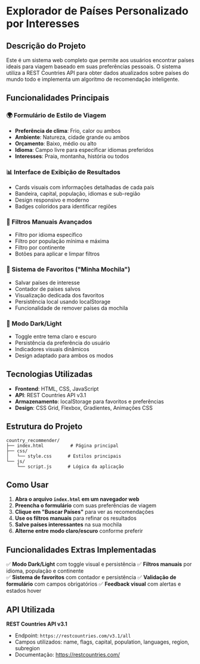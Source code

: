 # Explorador de Países Personalizado por Interesses

## Descrição do Projeto

Este é um sistema web completo que permite aos usuários encontrar países ideais para viagem baseado em suas preferências pessoais. O sistema utiliza a REST Countries API para obter dados atualizados sobre países do mundo todo e implementa um algoritmo de recomendação inteligente.

## Funcionalidades Principais

### 🌍 Formulário de Estilo de Viagem
- **Preferência de clima**: Frio, calor ou ambos
- **Ambiente**: Natureza, cidade grande ou ambos
- **Orçamento**: Baixo, médio ou alto
- **Idioma**: Campo livre para especificar idiomas preferidos
- **Interesses**: Praia, montanha, história ou todos

### 📊 Interface de Exibição de Resultados
- Cards visuais com informações detalhadas de cada país
- Bandeira, capital, população, idiomas e sub-região
- Design responsivo e moderno
- Badges coloridos para identificar regiões

### 🔧 Filtros Manuais Avançados
- Filtro por idioma específico
- Filtro por população mínima e máxima
- Filtro por continente
- Botões para aplicar e limpar filtros

### 🎒 Sistema de Favoritos ("Minha Mochila")
- Salvar países de interesse
- Contador de países salvos
- Visualização dedicada dos favoritos
- Persistência local usando localStorage
- Funcionalidade de remover países da mochila

### 🌙 Modo Dark/Light
- Toggle entre tema claro e escuro
- Persistência da preferência do usuário
- Indicadores visuais dinâmicos
- Design adaptado para ambos os modos

## Tecnologias Utilizadas

- **Frontend**: HTML, CSS, JavaScript
- **API**: REST Countries API v3.1
- **Armazenamento**: localStorage para favoritos e preferências
- **Design**: CSS Grid, Flexbox, Gradientes, Animações CSS

## Estrutura do Projeto

```
country_recommender/
├── index.html          # Página principal
├── css/
│   └── style.css      # Estilos principais
└── js/
    └── script.js      # Lógica da aplicação
```

## Como Usar

1. **Abra o arquivo `index.html` em um navegador web**
2. **Preencha o formulário** com suas preferências de viagem
3. **Clique em "Buscar Países"** para ver as recomendações
4. **Use os filtros manuais** para refinar os resultados
5. **Salve países interessantes** na sua mochila
6. **Alterne entre modo claro/escuro** conforme preferir


## Funcionalidades Extras Implementadas

✅ **Modo Dark/Light** com toggle visual e persistência
✅ **Filtros manuais** por idioma, população e continente  
✅ **Sistema de favoritos** com contador e persistência
✅ **Validação de formulário** com campos obrigatórios
✅ **Feedback visual** com alertas e estados hover

## API Utilizada

**REST Countries API v3.1**
- Endpoint: `https://restcountries.com/v3.1/all`
- Campos utilizados: name, flags, capital, population, languages, region, subregion
- Documentação: https://restcountries.com/


